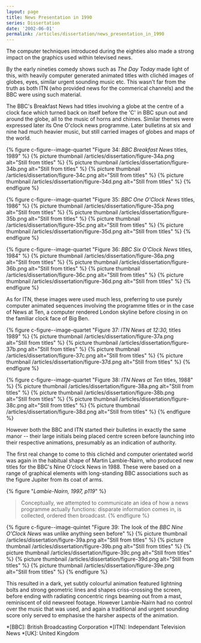 ```yaml
---
layout: page
title: News Presentation in 1990
series: Dissertation
date: '2002-06-01'
permalink: /articles/dissertation/news_presentation_in_1990
---
```

The computer techniques introduced during the eighties also made a strong impact on the graphics used within televised news.

By the early nineties comedy shows such as <cite>The Day Today</cite> made light of this, with heavily computer generated animated titles with clichéd images of globes, eyes, similar urgent sounding music etc. This wasn't far from the truth as both ITN (who provided news for the commerical channels) and the BBC were using such material.

The BBC's Breakfast News had titles involving a globe at the centre of a clock face which turned back on itself before the 'C' in BBC spun out and around the globe, all to the music of horns and chimes. Similar themes were expressed later its One O'clock news programme. Later bulletins at six and nine had much heavier music, but still carried images of globes and maps of the world.

{% figure c-figure--image-quartet "Figure 34: <cite>BBC Breakfast News</cite> titles, 1989" %}
{% picture thumbnail /articles/dissertation/figure-34a.png alt="Still from titles" %}
{% picture thumbnail /articles/dissertation/figure-34b.png alt="Still from titles" %}
{% picture thumbnail /articles/dissertation/figure-34c.png alt="Still from titles" %}
{% picture thumbnail /articles/dissertation/figure-34d.png alt="Still from titles" %}
{% endfigure %}

{% figure c-figure--image-quartet "Figure 35: <cite>BBC One O'Clock News</cite> titles, 1986" %}
{% picture thumbnail /articles/dissertation/figure-35a.png alt="Still from titles" %}
{% picture thumbnail /articles/dissertation/figure-35b.png alt="Still from titles" %}
{% picture thumbnail /articles/dissertation/figure-35c.png alt="Still from titles" %}
{% picture thumbnail /articles/dissertation/figure-35d.png alt="Still from titles" %}
{% endfigure %}

{% figure c-figure--image-quartet "Figure 36: <cite>BBC Six O'Clock News</cite> titles, 1984" %}
{% picture thumbnail /articles/dissertation/figure-36a.png alt="Still from titles" %}
{% picture thumbnail /articles/dissertation/figure-36b.png alt="Still from titles" %}
{% picture thumbnail /articles/dissertation/figure-36c.png alt="Still from titles" %}
{% picture thumbnail /articles/dissertation/figure-36d.png alt="Still from titles" %}
{% endfigure %}

As for ITN, these images were used much less, preferring to use purely computer animated sequences involving the programme titles or in the case of News at Ten, a computer rendered London skyline before closing in on the familiar clock face of Big Ben.

{% figure c-figure--image-quartet "Figure 37: <cite>ITN News at 12:30,</cite> titles 1989" %}
{% picture thumbnail /articles/dissertation/figure-37a.png alt="Still from titles" %}
{% picture thumbnail /articles/dissertation/figure-37b.png alt="Still from titles" %}
{% picture thumbnail /articles/dissertation/figure-37c.png alt="Still from titles" %}
{% picture thumbnail /articles/dissertation/figure-37d.png alt="Still from titles" %}
{% endfigure %}

{% figure c-figure--image-quartet "Figure 38: <cite>ITN News at Ten</cite> titles, 1988" %}
{% picture thumbnail /articles/dissertation/figure-38a.png alt="Still from titles" %}
{% picture thumbnail /articles/dissertation/figure-38b.png alt="Still from titles" %}
{% picture thumbnail /articles/dissertation/figure-38c.png alt="Still from titles" %}
{% picture thumbnail /articles/dissertation/figure-38d.png alt="Still from titles" %}
{% endfigure %}

However both the BBC and ITN started their bulletins in exactly the same manor -- their large initials being placed centre screen before launching into their respective animations, presumably as an indication of authority.

The first real change to come to this clichéd and computer orientated world was again in the habitual shape of Martin Lambie-Nairn, who produced new titles for the BBC's Nine O'clock News in 1988. These were based on a range of graphical elements with long-standing BBC associations such as the figure Jupiter from its coat of arms.

{% figure "<cite>Lambie-Nairn, 1997, p119</cite>" %}
> Conceptually, we attempted to communicate an idea of how a news programme actually functions: disparate information comes in, is collected, ordered then broadcast.
{% endfigure %}

{% figure c-figure--image-quintet "Figure 39: The look of the <cite>BBC Nine O'Clock News</cite> was unlike anything seen before" %}
{% picture thumbnail /articles/dissertation/figure-39a.png alt="Still from titles" %}
{% picture thumbnail /articles/dissertation/figure-39b.png alt="Still from titles" %}
{% picture thumbnail /articles/dissertation/figure-39c.png alt="Still from titles" %}
{% picture thumbnail /articles/dissertation/figure-39d.png alt="Still from titles" %}
{% picture thumbnail /articles/dissertation/figure-39e.png alt="Still from titles" %}
{% endfigure %}

This resulted in a dark, yet subtly colourful animation featured lightning bolts and strong geometric lines and shapes criss-crossing the screen, before ending with radiating concentric rings beaming out from a mast, reminiscent of old newsreel footage. However Lambie-Nairn had no control over the music that was used, and again a traditional and urgent sounding score only served to emphasise the harsher aspects of the animation.

*[BBC]: British Broadcasting Corporation
*[ITN]: Independant Television News
*[UK]: United Kingdom
